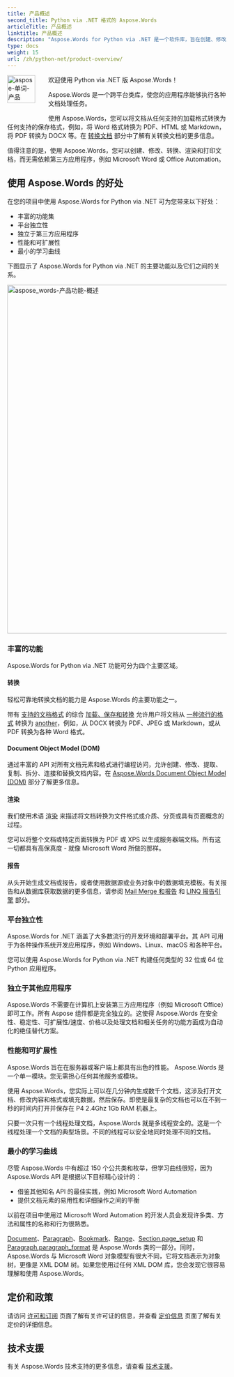 ```yaml
---
title: 产品概述
second_title: Python via .NET 格式的 Aspose.Words
articleTitle: 产品概述
linktitle: 产品概述
description: "Aspose.Words for Python via .NET 是一个软件库，旨在创建、修改、转换、渲染和打印文档，而无需依赖任何其他软件。"
type: docs
weight: 15
url: /zh/python-net/product-overview/
---
```


<img src="/words/python-net/product-overview/product-overview_1" alt="aspose-单词-产品" align="left" style="width:64px; margin: 0 30px 30px 0"/>

欢迎使用 Python via .NET 版 Aspose.Words！

Aspose.Words 是一个跨平台类库，使您的应用程序能够执行各种文档处理任务。

使用 Aspose.Words，您可以将文档从任何支持的加载格式转换为任何支持的保存格式，例如，将 Word 格式转换为 PDF、HTML 或 Markdown，将 PDF 转换为 DOCX 等。在 [转换文档](/words/zh/python-net/convert-a-document/) 部分中了解有关转换文档的更多信息。

值得注意的是，使用 Aspose.Words，您可以创建、修改、转换、渲染和打印文档，而无需依赖第三方应用程序，例如 Microsoft Word 或 Office Automation。

## 使用 Aspose.Words 的好处

在您的项目中使用 Aspose.Words for Python via .NET 可为您带来以下好处：

- 丰富的功能集
- 平台独立性
- 独立于第三方应用程序
- 性能和可扩展性
- 最小的学习曲线

下图显示了 Aspose.Words for Python via .NET 的主要功能以及它们之间的关系。

<img src="/words/python-net/product-overview/aspose-words-product-features-overview.png" alt="aspose_words-产品功能-概述" style="width:800px"/>

### 丰富的功能

Aspose.Words for Python via .NET 功能可分为四个主要区域。

#### 转换

轻松可靠地转换文档的能力是 Aspose.Words 的主要功能之一。

带有 [支持的文档格式](/words/zh/python-net/supported-document-formats/) 的综合 [加载、保存和转换](/words/zh/python-net/loading-saving-and-converting/) 允许用户将文档从 [一种流行的格式](https://reference.aspose.com/words/zh/net/aspose.words/loadformat/) 转换为 [another](https://reference.aspose.com/words/zh/net/aspose.words/saveformat/)，例如，从 DOCX 转换为 PDF、JPEG 或 Markdown，或从 PDF 转换为各种 Word 格式。

#### Document Object Model (DOM)

通过丰富的 API 对所有文档元素和格式进行编程访问，允许创建、修改、提取、复制、拆分、连接和替换文档内容。在 [Aspose.Words Document Object Model (DOM)](/words/zh/python-net/aspose-words-document-object-model/) 部分了解更多信息。

#### 渲染

我们使用术语 [渲染](/words/zh/python-net/rendering/) 来描述将文档转换为文件格式或介质、分页或具有页面概念的过程。

您可以将整个文档或特定页面转换为 PDF 或 XPS 以生成服务器端文档。所有这一切都具有高保真度 - 就像 Microsoft Word 所做的那样。

#### 报告

从头开始生成文档或报告，或者使用数据源或业务对象中的数据填充模板。有关报告和从数据库获取数据的更多信息，请参阅 [Mail Merge 和报告](/words/python-net/mail-merge-and-reporting/) 和 [LINQ 报告引擎](/words/python-net/linq-reporting-engine/) 部分。

### 平台独立性

Aspose.Words for .NET 涵盖了大多数流行的开发环境和部署平台。其 API 可用于为各种操作系统开发应用程序，例如 Windows、Linux、macOS 和各种平台。

您可以使用 Aspose.Words for Python via .NET 构建任何类型的 32 位或 64 位 Python 应用程序。

### 独立于其他应用程序

Aspose.Words 不需要在计算机上安装第三方应用程序（例如 Microsoft Office）即可工作。所有 Aspose 组件都是完全独立的。这使得 Aspose.Words 在安全性、稳定性、可扩展性/速度、价格以及处理文档和相关任务的功能方面成为自动化的绝佳替代方案。

### 性能和可扩展性

Aspose.Words 旨在在服务器或客户端上都具有出色的性能。 Aspose.Words 是一个单一模块。您无需担心任何其他服务或模块。

使用 Aspose.Words，您实际上可以在几分钟内生成数千个文档，这涉及打开文档、修改内容和格式或填充数据，然后保存。即使是最复杂的文档也可以在不到一秒的时间内打开并保存在 P4 2.4Ghz 1Gb RAM 机器上。

只要一次只有一个线程处理文档，Aspose.Words 就是多线程安全的。这是一个线程处理一个文档的典型场景。不同的线程可以安全地同时处理不同的文档。

### 最小的学习曲线

尽管 Aspose.Words 中有超过 150 个公共类和枚举，但学习曲线很短，因为 Aspose.Words API 是根据以下目标精心设计的：

- 借鉴其他知名 API 的最佳实践，例如 Microsoft Word Automation
- 提供文档元素的易用性和详细操作之间的平衡

以前在项目中使用过 Microsoft Word Automation 的开发人员会发现许多类、方法和属性的名称和行为很熟悉。

[Document](https://reference.aspose.com/words/python-net/aspose.words/document/)、[Paragraph](https://reference.aspose.com/words/python-net/aspose.words/paragraph/)、[Bookmark](https://reference.aspose.com/words/python-net/aspose.words/bookmark/)、[Range](https://reference.aspose.com/words/python-net/aspose.words/range/)、[Section.page_setup](https://reference.aspose.com/words/python-net/aspose.words/section/page_setup/) 和 [Paragraph.paragraph_format](https://reference.aspose.com/words/python-net/aspose.words/paragraph/paragraph_format/) 是 Aspose.Words 类的一部分。同时，Aspose.Words 与 Microsoft Word 对象模型有很大不同，它将文档表示为对象树，更像是 XML DOM 树。如果您使用过任何 XML DOM 库，您会发现它很容易理解和使用 Aspose.Words。

## 定价和政策

请访问 [许可和订阅](/words/zh/python-net/licensing/) 页面了解有关许可证的信息，并查看 [定价信息](https://purchase.aspose.com/pricing/words/family/) 页面了解有关定价的详细信息。

## 技术支援

有关 Aspose.Words 技术支持的更多信息，请查看 [技术支援](/words/zh/net/technical-support/)。

